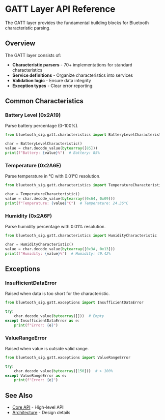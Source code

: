 # GATT Layer API Reference

The GATT layer provides the fundamental building blocks for Bluetooth characteristic parsing.

## Overview

The GATT layer consists of:

- **Characteristic parsers** - 70+ implementations for standard characteristics
- **Service definitions** - Organize characteristics into services  
- **Validation logic** - Ensure data integrity
- **Exception types** - Clear error reporting

## Common Characteristics

### Battery Level (0x2A19)

Parse battery percentage (0-100%).

```python
from bluetooth_sig.gatt.characteristics import BatteryLevelCharacteristic

char = BatteryLevelCharacteristic()
value = char.decode_value(bytearray([85]))
print(f"Battery: {value}%")  # Battery: 85%
```

### Temperature (0x2A6E)

Parse temperature in °C with 0.01°C resolution.

```python
from bluetooth_sig.gatt.characteristics import TemperatureCharacteristic

char = TemperatureCharacteristic()
value = char.decode_value(bytearray([0x64, 0x09]))
print(f"Temperature: {value}°C")  # Temperature: 24.36°C
```

### Humidity (0x2A6F)

Parse humidity percentage with 0.01% resolution.

```python
from bluetooth_sig.gatt.characteristics import HumidityCharacteristic

char = HumidityCharacteristic()
value = char.decode_value(bytearray([0x3A, 0x13]))
print(f"Humidity: {value}%")  # Humidity: 49.42%
```

## Exceptions

### InsufficientDataError

Raised when data is too short for the characteristic.

```python
from bluetooth_sig.gatt.exceptions import InsufficientDataError

try:
    char.decode_value(bytearray([]))  # Empty
except InsufficientDataError as e:
    print(f"Error: {e}")
```

### ValueRangeError

Raised when value is outside valid range.

```python
from bluetooth_sig.gatt.exceptions import ValueRangeError

try:
    char.decode_value(bytearray([150]))  # > 100%
except ValueRangeError as e:
    print(f"Error: {e}")
```

## See Also

- [Core API](core.md) - High-level API
- [Architecture](../architecture.md) - Design details
